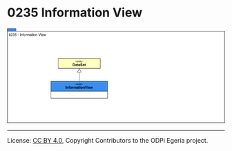 <!-- SPDX-License-Identifier: CC-BY-4.0 -->
<!-- Copyright Contributors to the ODPi Egeria project. -->

# 0235 Information View

![UML](0235-Information-View.png)


----
License: [CC BY 4.0](https://creativecommons.org/licenses/by/4.0/),
Copyright Contributors to the ODPi Egeria project.